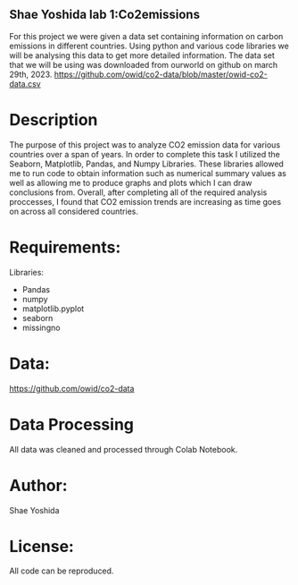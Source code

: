 ## Shae Yoshida lab 1:Co2emissions
For this project we were given a data set containing information on carbon emissions in different countries. Using python and various code libraries we will be analysing this data to get more detailed information.
The data set that we will be using was downloaded from ourworld on github on march 29th, 2023. https://github.com/owid/co2-data/blob/master/owid-co2-data.csv

# Description
The purpose of this project was to analyze CO2 emission data for various countries over a span of years. In order to complete this task I utilized the Seaborn, Matplotlib, Pandas, and Numpy Libraries. These libraries allowed me to run code to obtain information such as numerical summary values as well as allowing me to produce graphs and plots which I can draw conclusions from. Overall, after completing all of the required analysis proccesses, I found that CO2 emission trends are increasing as time goes on across all considered countries.

# Requirements: 

Libraries: 
* Pandas
* numpy
* matplotlib.pyplot
* seaborn
* missingno

# Data:
https://github.com/owid/co2-data

# Data Processing
All data was cleaned and processed through Colab Notebook.

# Author:
Shae Yoshida

# License: 
All code can be reproduced.


